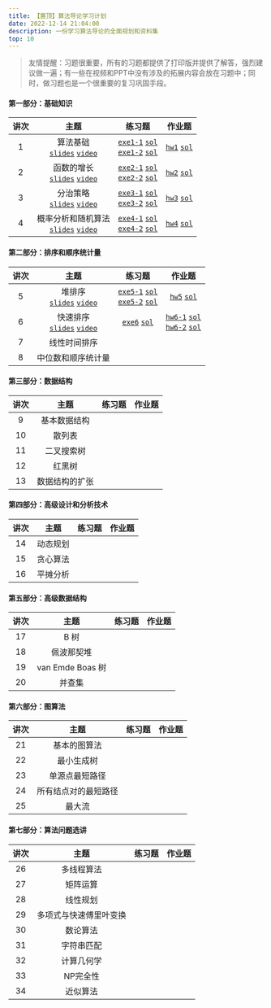 ```yaml
---
title: 【置顶】算法导论学习计划
date: 2022-12-14 21:04:00
description: 一份学习算法导论的全面规划和资料集
top: 10
---
```


> 友情提醒：习题很重要，所有的习题都提供了打印版并提供了解答，强烈建议做一遍；有一些在视频和PPT中没有涉及的拓展内容会放在习题中；同时，做习题也是一个很重要的复习巩固手段。

#### 第一部分：基础知识

|讲次|主题|练习题|作业题|
|:-:|:-:|:-:|:-:|
|1|算法基础<br/>[`slides`](/slides/lec01-getting-started.pdf) [`video`](https://www.bilibili.com/video/BV1xD4y1V77a/)|[`exe1-1`](/exercise/exe1-1.pdf) [`sol`](/solution1/exe1-1/)<br/>[`exe1-2`](/exercise/exe1-2.pdf) [`sol`](/solution1/exe1-2/)|[`hw1`](/homework/hw1.pdf) [`sol`](/solution1/hw1/)|
|2|函数的增长<br/>[`slides`](/slides/lec02-growth-of-functions.pdf) [`video`](https://www.bilibili.com/video/BV1vx4y1G7oQ/)|[`exe2-1`](/exercise/exe2-1.pdf) [`sol`](/solution2/exe2-1/)<br/>[`exe2-2`](/exercise/exe2-2.pdf) [`sol`](/solution2/exe2-2/)|[`hw2`](/homework/hw2.pdf) [`sol`](/solution2/hw2/)|
|3|分治策略<br/>[`slides`](/slides/lec03-divide-and-conquer.pdf) [`video`](https://www.bilibili.com/video/BV1MM411F7Er/)|[`exe3-1`](/exercise/exe3-1.pdf) [`sol`](/solution3/exe3-1/)<br/>[`exe3-2`](/exercise/exe3-2.pdf) [`sol`](/solution3/exe3-2/)|[`hw3`](/homework/hw3.pdf) [`sol`](/solution3/hw3/)|
|4|概率分析和随机算法<br/>[`slides`](/slides/lec04-probabilistic-analysis-and-randomized-algorithms.pdf) [`video`](https://www.bilibili.com/video/BV1Dd4y1j7n3/)|[`exe4-1`](/exercise/exe4-1.pdf) [`sol`](/solution4/exe4-1/)<br/>[`exe4-2`](/exercise/exe4-2.pdf) [`sol`](/solution4/exe4-2/)|[`hw4`](/homework/hw4.pdf) [`sol`](/solution4/hw4/)|


#### 第二部分：排序和顺序统计量

|讲次|主题|练习题|作业题|
|:-:|:-:|:-:|:-:|
|5|堆排序<br/>[`slides`](/slides/lec05-heapsort.pdf) [`video`](https://www.bilibili.com/video/BV1mT411y7Hx/)|[`exe5-1`](/exercise/exe5-1.pdf) [`sol`](/solution5/exe5-1/)<br/>[`exe5-2`](/exercise/exe5-2.pdf) [`sol`](/solution5/exe5-2/)|[`hw5`](/homework/hw5.pdf) [`sol`](/solution5/hw5/)|
|6|快速排序<br/>[`slides`](/slides/lec06-quicksort.pdf) [`video`](https://www.bilibili.com/video/BV1Qv4y167Jb/)|[`exe6`](/exercise/exe6.pdf) [`sol`](/solution6/exe6/)|[`hw6-1`](/homework/hw6-1.pdf) [`sol`](/solution6/hw6-1/)<br/>[`hw6-2`](/homework/hw6-2.pdf) [`sol`](/solution6/hw6-2/)|
|7|线性时间排序|||
|8|中位数和顺序统计量|||


#### 第三部分：数据结构

|讲次|主题|练习题|作业题|
|:-:|:-:|:-:|:-:|
|9|基本数据结构|||
|10|散列表|||
|11|二叉搜索树|||
|12|红黑树|||
|13|数据结构的扩张|||


#### 第四部分：高级设计和分析技术

|讲次|主题|练习题|作业题|
|:-:|:-:|:-:|:-:|
|14|动态规划|||
|15|贪心算法|||
|16|平摊分析|||


#### 第五部分：高级数据结构

|讲次|主题|练习题|作业题|
|:-:|:-:|:-:|:-:|
|17|B 树|||
|18|佩波那契堆|||
|19|van Emde Boas 树|||
|20|并查集|||


#### 第六部分：图算法

|讲次|主题|练习题|作业题|
|:-:|:-:|:-:|:-:|
|21|基本的图算法|||
|22|最小生成树|||
|23|单源点最短路径|||
|24|所有结点对的最短路径|||
|25|最大流|||


#### 第七部分：算法问题选讲

|讲次|主题|练习题|作业题|
|:-:|:-:|:-:|:-:|
|26|多线程算法|||
|27|矩阵运算|||
|28|线性规划|||
|29|多项式与快速傅里叶变换|||
|30|数论算法|||
|31|字符串匹配|||
|32|计算几何学|||
|33|NP完全性|||
|34|近似算法|||

